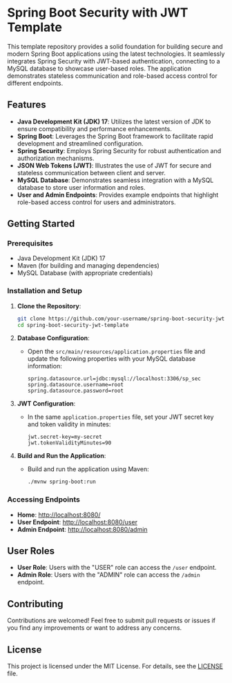 # Spring Boot Security with JWT Template

This template repository provides a solid foundation for building secure and modern Spring Boot applications using the latest technologies. It seamlessly integrates Spring Security with JWT-based authentication, connecting to a MySQL database to showcase user-based roles. The application demonstrates stateless communication and role-based access control for different endpoints.

## Features

- **Java Development Kit (JDK) 17**: Utilizes the latest version of JDK to ensure compatibility and performance enhancements.
- **Spring Boot**: Leverages the Spring Boot framework to facilitate rapid development and streamlined configuration.
- **Spring Security**: Employs Spring Security for robust authentication and authorization mechanisms.
- **JSON Web Tokens (JWT)**: Illustrates the use of JWT for secure and stateless communication between client and server.
- **MySQL Database**: Demonstrates seamless integration with a MySQL database to store user information and roles.
- **User and Admin Endpoints**: Provides example endpoints that highlight role-based access control for users and administrators.

## Getting Started

### Prerequisites

- Java Development Kit (JDK) 17
- Maven (for building and managing dependencies)
- MySQL Database (with appropriate credentials)

### Installation and Setup

1. **Clone the Repository**:

   ```bash
   git clone https://github.com/your-username/spring-boot-security-jwt-template.git
   cd spring-boot-security-jwt-template
   ```

2. **Database Configuration**:

    - Open the `src/main/resources/application.properties` file and update the following properties with your MySQL database information:

      ```properties
      spring.datasource.url=jdbc:mysql://localhost:3306/sp_sec
      spring.datasource.username=root
      spring.datasource.password=root
      ```

3. **JWT Configuration**:

    - In the same `application.properties` file, set your JWT secret key and token validity in minutes:

      ```properties
      jwt.secret-key=my-secret
      jwt.tokenValidityMinutes=90
      ```

4. **Build and Run the Application**:

    - Build and run the application using Maven:

      ```bash
      ./mvnw spring-boot:run
      ```

### Accessing Endpoints

- **Home**: [http://localhost:8080/](http://localhost:8080/)
- **User Endpoint**: [http://localhost:8080/user](http://localhost:8080/user)
- **Admin Endpoint**: [http://localhost:8080/admin](http://localhost:8080/admin)

## User Roles

- **User Role**: Users with the "USER" role can access the `/user` endpoint.
- **Admin Role**: Users with the "ADMIN" role can access the `/admin` endpoint.

## Contributing

Contributions are welcomed! Feel free to submit pull requests or issues if you find any improvements or want to address any concerns.

## License

This project is licensed under the MIT License. For details, see the [LICENSE](LICENSE) file.